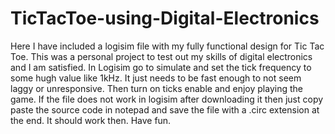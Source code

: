 # TicTacToe-using-Digital-Electronics
Here I have included a logisim file with my fully functional design for Tic Tac Toe. This was a personal project to test out my skills of digital electronics and I am satisfied.
In Logisim go to simulate and set the tick frequency to some hugh value like 1kHz. It just needs to be fast enough to not seem laggy or unresponsive. Then turn on ticks enable and enjoy playing the game.
If the file does not work in logisim after downloading it then just copy paste the source code in notepad and save the file with a .circ extension at the end. It should work then. 
Have fun.
